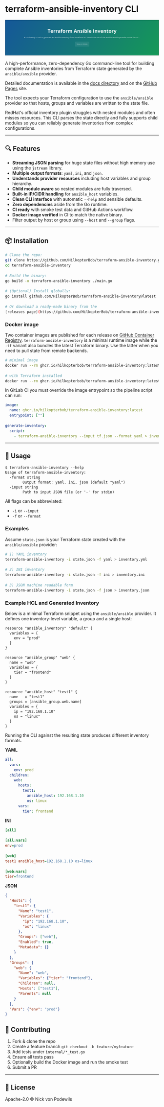# terraform-ansible-inventory CLI

<p align="center">

<img style="max-width:100%;" src="banner.png" alt="terraform-ansible-inventory logo containing the repository description. If you are using a screen reader: feel hugged 🤗">

</p>


A high-performance, zero-dependency Go command-line tool for building complete Ansible inventories from Terraform state generated by the `ansible/ansible` provider.

Detailed documentation is available in the [docs directory](docs/) and on the [GitHub Pages](https://hilkopterbob.github.io/terraform-ansible-inventory/) site.

The tool expects your Terraform configuration to use the `ansible/ansible` provider so that hosts, groups and variables are written to the state file.

RedHat's official inventory plugin struggles with nested modules and often misses resources. This CLI parses the state directly and fully supports child modules so you can reliably generate inventories from complex configurations.

---

## 🔍 Features

- **Streaming JSON parsing** for huge state files without high memory use using the `jstream` library.
 - **Multiple output formats**: `yaml`, `ini`, and `json`.
- **Understands provider resources** including host variables and group hierarchy.
- **Child module aware** so nested modules are fully traversed.
- **Built-in IP/CIDR handling** for `ansible_host` variables.
- **Clean CLI interface** with automatic `--help` and sensible defaults.
- **Zero dependencies** aside from the Go runtime.
- **CI ready** with smoke test data and GitHub Actions workflow.
- **Docker image verified** in CI to match the native binary.
- Filter output by host or group using `--host` and `--group` flags.

---

## 📦 Installation

```bash
# Clone the repo:
git clone https://github.com/HilkopterBob/terraform-ansible-inventory.git
cd terraform-ansible-inventory

# Build the binary:
go build -o terraform-ansible-inventory ./main.go

# (Optional) Install globally:
go install github.com/HilkopterBob/terraform-ansible-inventory@latest

# Or download a ready-made binary from the
[releases page](https://github.com/HilkopterBob/terraform-ansible-inventory/releases).
```

### Docker image

Two container images are published for each release on
[GitHub Container Registry](https://ghcr.io).
`terraform-ansible-inventory` is a minimal runtime image while the `-tf` variant
also bundles the latest Terraform binary. Use the latter when you need to pull
state from remote backends.

```bash
# minimal image
docker run --rm ghcr.io/hilkopterbob/terraform-ansible-inventory:latest --help

# with Terraform installed
docker run --rm ghcr.io/hilkopterbob/terraform-ansible-inventory:latest-tf terraform version
```

In GitLab CI you must override the image entrypoint so the pipeline script can
run:

```yaml
image:
  name: ghcr.io/hilkopterbob/terraform-ansible-inventory:latest
  entrypoint: [""]

generate-inventory:
  script:
    - terraform-ansible-inventory --input tf.json --format yaml > inventory.yaml
```

---

## 🚀 Usage

```
$ terraform-ansible-inventory --help
Usage of terraform-ansible-inventory:
  -format string
        Output format: yaml, ini, json (default "yaml")
  -input string
        Path to input JSON file (or '-' for stdin)
```

All flags can be abbreviated:

- `-i` or `--input`
- `-f` or `--format`

### Examples

Assume `state.json` is your Terraform state created with the `ansible/ansible` provider:

```bash
# 1) YAML inventory
terraform-ansible-inventory -i state.json -f yaml > inventory.yml

# 2) INI inventory
terraform-ansible-inventory -i state.json -f ini > inventory.ini

# 3) JSON machine readable form
terraform-ansible-inventory -i state.json -f json > inventory.json
```

### Example HCL and Generated Inventory

Below is a minimal Terraform snippet using the `ansible/ansible` provider.
It defines one inventory-level variable, a group and a single host:

```hcl
resource "ansible_inventory" "default" {
  variables = {
    env = "prod"
  }
}

resource "ansible_group" "web" {
  name = "web"
  variables = {
    tier = "frontend"
  }
}

resource "ansible_host" "test1" {
  name   = "test1"
  groups = [ansible_group.web.name]
  variables = {
    ip = "192.168.1.10"
    os = "linux"
  }
}
```

Running the CLI against the resulting state produces different inventory formats.

**YAML**

```yaml
all:
  vars:
    env: prod
  children:
    web:
      hosts:
        test1:
          ansible_host: 192.168.1.10
          os: linux
      vars:
        tier: frontend
```

**INI**

```ini
[all]

[all:vars]
env=prod

[web]
test1 ansible_host=192.168.1.10 os=linux

[web:vars]
tier=frontend
```

**JSON**

```json
{
  "Hosts": {
    "test1": {
      "Name": "test1",
      "Variables": {
        "ip": "192.168.1.10",
        "os": "linux"
      },
      "Groups": ["web"],
      "Enabled": true,
      "Metadata": {}
    }
  },
  "Groups": {
    "web": {
      "Name": "web",
      "Variables": {"tier": "frontend"},
      "Children": null,
      "Hosts": ["test1"],
      "Parents": null
    }
  },
  "Vars": {"env": "prod"}
}
```



## 🔧 Contributing

1. Fork & clone the repo
2. Create a feature branch `git checkout -b feature/myfeature`
3. Add tests under `internal/*_test.go`
4. Ensure all tests pass
5. Optionally build the Docker image and run the smoke test
6. Submit a PR

---

## 📄 License

Apache-2.0 © Nick von Podewils

